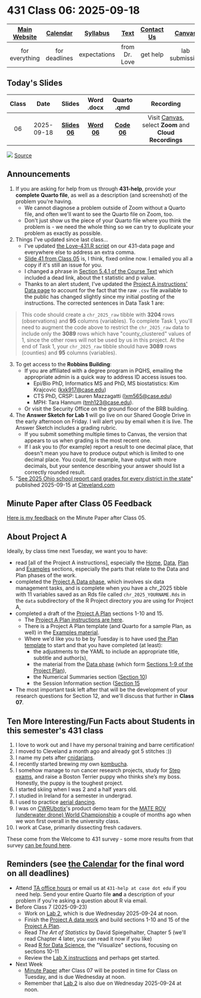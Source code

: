 # 431 Class 06: 2025-09-18

[Main Website](https://thomaselove.github.io/431-2025/) | [Calendar](https://thomaselove.github.io/431-2025/calendar.html) | [Syllabus](https://thomaselove.github.io/431-syllabus-2025/) | [Text](https://thomaselove.github.io/431-book/) | [Contact Us](https://thomaselove.github.io/431-2025/contact.html) | [Canvas](https://canvas.case.edu) | [Data and Code](https://github.com/THOMASELOVE/431-data)
:-----------: | :--------------: | :----------: | :---------: | :-------------: | :-----------: | :------------:
for everything | for deadlines | expectations | from Dr. Love | get help | lab submission | for downloads

## Today's Slides

Class | Date | Slides | Word .docx | Quarto .qmd | Recording
:---: | :--------: | :------: | :------: | :------: | :-------------:
06 | 2025-09-18 | **[Slides 06](https://thomaselove.github.io/431-slides-2025/class06.html)** | **[Word 06](https://thomaselove.github.io/431-slides-2025/class06w.docx)** | **[Code 06](https://github.com/THOMASELOVE/431-slides-2025/blob/main/class06.qmd)** | Visit [Canvas](https://canvas.case.edu/), select **Zoom** and **Cloud Recordings**

![](https://imgs.xkcd.com/comics/assigning_numbers.png) [Source](https://xkcd.com/2610)

## Announcements

1. If you are asking for help from us through **431-help**, provide your **complete Quarto file**, as well as a description (and screenshot) of the problem you're having.
    - We cannot diagnose a problem outside of Zoom without a Quarto file, and often we'll want to see the Quarto file on Zoom, too.
    - Don't just show us the piece of your Quarto file where you think the problem is - we need the whole thing so we can try to duplicate your problem as exactly as possible.
2. Things I've updated since last class...
    - I've updated [the Love-431.R script](https://raw.githubusercontent.com/THOMASELOVE/431-data/refs/heads/main/data/Love-431.R) on our 431-data page and everywhere else to address an extra comma.
    - [Slide 41 from Class 05](https://thomaselove.github.io/431-slides-2025/class05.html#/bayesian-fit) is, I think, fixed online now. I emailed you all a copy if it's still an issue for you.
    - I changed a phrase in [Section 5.4.1 of the Course Text](https://thomaselove.github.io/431-book/05_paired.html#using-a-linear-model) which included a dead link, about the t statistic and p value.
    - Thanks to an alert student, I've updated the [Project A instructions' Data page](https://thomaselove.github.io/431-projectA-2025/data.html) to account for the fact that the raw `.csv` file available to the public has changed slightly since my initial posting of the instructions. The corrected sentences in Data Task 1 are:

> This code should create a `chr_2025_raw` tibble with **3204** rows (observations) and **95** columns (variables). 
> To complete Task 1, you'll need to augment the code above to restrict the `chr_2025_raw` data to include only the **3089** rows which have "county_clustered" values of 1, since the other rows will not be used by us in this project.
> At the end of Task 1, your `chr_2025_raw` tibble should have **3089** rows (counties) and **95** columns (variables).

3. To get access to the **Robbins Building**:
    - If you are affiliated with a degree program in PQHS, emailing the appropriate admin is a quick way to address ID access issues too.
        - Epi/Bio PhD, Informatics MS and PhD, MS biostatistics: Kim Krajcovic (kxk917@case.edu)
        - CTS PhD, CRSP: Lauren Mazzagatti (lxm565@case.edu)
        - MPH: Tara Hannum (tmh123@case.edu).
    - Or visit the Security Office on the ground floor of the BRB building.
5. The **Answer Sketch for Lab 1** will go live on our Shared Google Drive in the early afternoon on Friday. I will alert you by email when it is live. The Answer Sketch includes a grading rubric.
    - If you submit something multiple times to Canvas, the version that appears to us when grading is the most recent one.
    - If I ask you to (for example) report a result to one decimal place, that doesn't mean you have to produce output which is limited to one decimal place. You could, for example, have output with more decimals, but your sentence describing your answer should list a correctly rounded result.
6. "[See 2025 Ohio school report card grades for every district in the state](https://www.cleveland.com/news/2025/09/see-2025-ohio-school-report-card-grades-for-every-district-in-the-state.html)" published 2025-09-15 at [Cleveland.com](https://www.cleveland.com/news/2025/09/see-2025-ohio-school-report-card-grades-for-every-district-in-the-state.html)

## Minute Paper after Class 05 Feedback

[Here is my feedback](https://bit.ly/431-2025-min-05-feedback) on the Minute Paper after Class 05.

## About Project A

Ideally, by class time next Tuesday, we want you to have:

- read [all of the Project A instructions], especially the [Home](https://thomaselove.github.io/431-projectA-2025/), [Data](https://thomaselove.github.io/431-projectA-2025/data.html), [Plan](https://thomaselove.github.io/431-projectA-2025/plan.html) and [Examples](https://thomaselove.github.io/431-projectA-2025/examples.html) sections, especially the parts that relate to the Data and Plan phases of the work.
- completed the [Project A Data phase](https://thomaselove.github.io/431-projectA-2025/data.html), which involves six data management tasks, and is complete when you have a chr_2025 tibble with 11 variables saved as an Rds file called `chr_2025_YOURNAME.Rds` in the `data` subdirectory of the R Project directory you are using for Project A,
- completed a draft of the [Project A Plan](https://thomaselove.github.io/431-projectA-2025/plan.html) sections 1-10 and 15.
    - The [Project A Plan instructions are here](https://thomaselove.github.io/431-projectA-2025/plan.html).
    - There is a Project A Plan template (and Quarto for a sample Plan, as well) in the [Examples material](https://thomaselove.github.io/431-projectA-2025/examples.html).
    - Where we'd like you to be by Tuesday is to have used [the Plan template](https://raw.githubusercontent.com/THOMASELOVE/431-data/refs/heads/main/data/projectA-plan-template.qmd) to start and that you have completed (at least):
        - the adjustments to the YAML to include an appropriate title, subtitle and author(s),
        - the material from the [Data phase](https://thomaselove.github.io/431-projectA-2025/data.html) (which form [Sections 1-9 of the Project Plan](https://thomaselove.github.io/431-projectA-2025/plan.html#sections-of-the-project-a-plan)),
        - the Numerical Summaries section ([Section 10](https://thomaselove.github.io/431-projectA-2025/plan.html#section-10.-numerical-summaries))
        - the Session Information section ([Section 15](https://thomaselove.github.io/431-projectA-2025/plan.html#section-15.-session-information)
- The most important task left after that will be the development of your research questions for Section 12, and we'll discuss that further in **Class 07**.

## Ten More Interesting/Fun Facts about Students in this semester's 431 class

1. I love to work out and I have my personal training and barre certification!
2. I moved to Cleveland a month ago and already got 5 stitches :))
3. I name my pets after [cnidarians](https://en.wikipedia.org/wiki/Cnidaria).
4. I recently started brewing my own [kombucha](https://en.wikipedia.org/wiki/Kombucha).
5. I somehow manage to run cancer research projects, study for [Step exams](https://www.usmle.org/step-exams), and raise a Boston Terrier puppy who thinks she’s my boss. Honestly, the puppy is the toughest project.
6. I started skiing when I was 2 and a half years old.
7. I studied in Ireland for a semester in undergrad.
8. I used to practice [aerial dancing](https://en.wikipedia.org/wiki/Aerial_dance).
9. I was on [CWRUbotix](https://www.cwrubotix.org/)'s product demo team for the [MATE ROV (underwater drone) World Championship](https://materovcompetition.org/) a couple of months ago when we won first overall in the university class.
10. I work at Case, primarily dissecting fresh cadavers.

These come from the Welcome to 431 survey - some more results from that survey [can be found here](https://github.com/THOMASELOVE/431-classes-2025/blob/main/class02/welcome_report.md).

## Reminders (see [the Calendar](https://thomaselove.github.io/431-2025/calendar.html) for the final word on all deadlines)

- Attend [TA office hours](https://thomaselove.github.io/431-2025/contact.html#ta-office-hours) or email us at `431-help at case dot edu` if you need help. Send your entire Quarto file **and** a description of your problem if you're asking a question about R via email.     
- Before Class 7 (2025-09-23)
    - Work on [Lab 2](https://github.com/THOMASELOVE/431-labs-2025/tree/main/lab2), which is due Wednesday 2025-09-24 at noon.
    - Finish the [Project A data work](https://thomaselove.github.io/431-projectA-2025/) and build sections 1-10 and 15 of the [Project A Plan](https://thomaselove.github.io/431-projectA-2025/).
    - Read *The Art of Statistics* by David Spiegelhalter, Chapter 5 (we'll read Chapter 4 later, you can read it now if you like)
    - Read [R for Data Science](https://r4ds.hadley.nz/), the "Visualize" sections, focusing on sections 10-11
    - Review the [Lab X instructions](https://github.com/THOMASELOVE/431-labs-2025/tree/main/labX) and perhaps get started.
- Next Week
    - [Minute Paper](https://github.com/THOMASELOVE/431-minute-2025/tree/main) after Class 07 will be posted in time for Class on Tuesday, and is due Wednesday at noon.
    - Remember that [Lab 2](https://github.com/THOMASELOVE/431-labs-2025/tree/main/lab2) is also due on Wednesday 2025-09-24 at noon.
